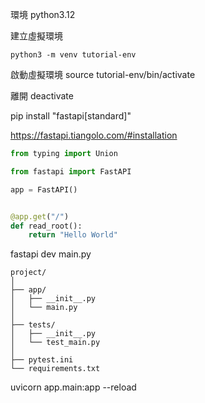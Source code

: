 環境
python3.12

建立虛擬環境
```
python3 -m venv tutorial-env
```
啟動虛擬環境
source tutorial-env/bin/activate

離開
deactivate

pip install "fastapi[standard]"

https://fastapi.tiangolo.com/#installation


``` python
from typing import Union

from fastapi import FastAPI

app = FastAPI()


@app.get("/")
def read_root():
    return "Hello World"

```

fastapi dev main.py

```
project/
│
├── app/
│   ├── __init__.py
│   └── main.py
│
├── tests/
│   ├── __init__.py
│   └── test_main.py
│
├── pytest.ini
└── requirements.txt

```

uvicorn app.main:app --reload
